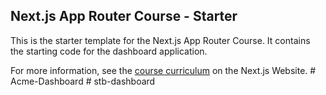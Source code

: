 ## Next.js App Router Course - Starter

This is the starter template for the Next.js App Router Course. It contains the starting code for the dashboard application.

For more information, see the [course curriculum](https://nextjs.org/learn) on the Next.js Website.
#   A c m e - D a s h b o a r d  
 #   s t b - d a s h b o a r d  
 